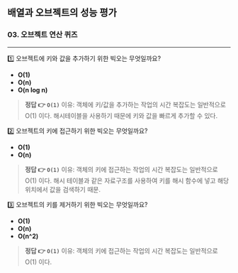 ## 배열과 오브젝트의 성능 평가

### 03. 오브젝트 연산 퀴즈
---------------------------------------------

1️⃣ 오브젝트에 키와 값을 추가하기 위한 빅오는 무엇일까요?

- **O(1)**
- **O(n)**
- **O(n log n)**

> **정답 👉 `O(1)`**
이유: 객체에 키/값을 추가하는 작업의 시간 복잡도는 일반적으로 O(1) 이다. 해시테이블을 사용하기 때문에 키와 값을 빠르게 추가할 수 있다.

2️⃣ 오브젝트의 키에 접근하기 위한 빅오는 무엇일까요?

- **O(1)**
- **O(n)**

> **정답 👉 `O(1)`**
이유: 객체의 키에 접근하는 작업의 시간 복잡도는 일반적으로 O(1) 이다. 해시 테이블과 같은 자료구조를 사용하여 키를 해시 함수에 넣고 해당 위치에서 값을 검색하기 때문.

3️⃣ 오브젝트의 키를 제거하기 위한 빅오는 무엇일까요?

- **O(1)**
- **O(n)**
- **O(n^2)**

> **정답 👉 `O(1)`**
이유: 객체의 키에 접근하는 작업의 시간 복잡도는 일반적으로 O(1) 이다. 